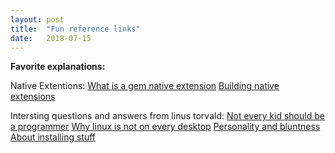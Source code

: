 ```yaml
---
layout: post
title:  "Fun reference links"
date:   2018-07-15
---
```


**Favorite explanations:**

Native Extentions:
[What is a gem native extension](https://stackoverflow.com/questions/31202707/what-exactly-is-a-gem-native-extension)
[Building native extensions](http://patshaughnessy.net/2011/10/31/dont-be-terrified-of-building-native-extensions)

Intersting questions and answers from linus torvald:
[Not every kid should be a programmer](https://www.youtube.com/watch?v=2KfJiWR1FPw)
[Why linux is not on every desktop](https://www.youtube.com/watch?v=KFKxlYNfT_o)
[Personality and bluntness](https://www.youtube.com/watch?v=-ZRvHbHxr-k)
[About installing stuff](https://www.youtube.com/watch?v=qHGTs1NSB1s)
